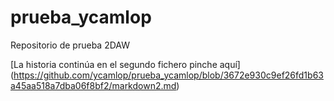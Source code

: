 # prueba_ycamlop
Repositorio de prueba 2DAW


[La historia continúa en el segundo fichero pinche aquí]
(https://github.com/ycamlop/prueba_ycamlop/blob/3672e930c9ef26fd1b63a45aa518a7dba06f8bf2/markdown2.md)

